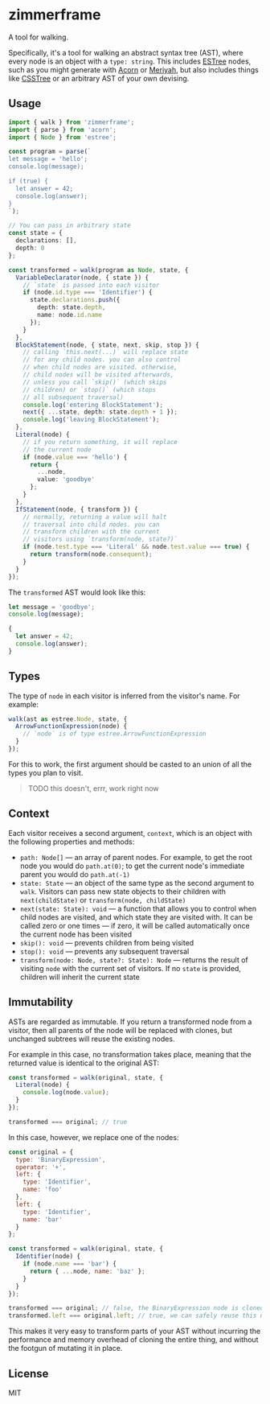 # zimmerframe

A tool for walking.

Specifically, it's a tool for walking an abstract syntax tree (AST), where every node is an object with a `type: string`. This includes [ESTree](https://github.com/estree/estree) nodes, such as you might generate with [Acorn](https://github.com/acornjs/acorn) or [Meriyah](https://github.com/meriyah/meriyah), but also includes things like [CSSTree](https://github.com/csstree/csstree) or an arbitrary AST of your own devising.

## Usage

```ts
import { walk } from 'zimmerframe';
import { parse } from 'acorn';
import { Node } from 'estree';

const program = parse(`
let message = 'hello';
console.log(message);

if (true) {
  let answer = 42;
  console.log(answer);
}
`);

// You can pass in arbitrary state
const state = {
  declarations: [],
  depth: 0
};

const transformed = walk(program as Node, state, {
  VariableDeclarator(node, { state }) {
    // `state` is passed into each visitor
    if (node.id.type === 'Identifier') {
      state.declarations.push({
        depth: state.depth,
        name: node.id.name
      });
    }
  },
  BlockStatement(node, { state, next, skip, stop }) {
    // calling `this.next(...)` will replace state
    // for any child nodes. you can also control
    // when child nodes are visited. otherwise,
    // child nodes will be visited afterwards,
    // unless you call `skip()` (which skips
    // children) or `stop()` (which stops
    // all subsequent traversal)
    console.log('entering BlockStatement');
    next({ ...state, depth: state.depth + 1 });
    console.log('leaving BlockStatement');
  },
  Literal(node) {
    // if you return something, it will replace
    // the current node
    if (node.value === 'hello') {
      return {
        ...node,
        value: 'goodbye'
      };
    }
  },
  IfStatement(node, { transform }) {
    // normally, returning a value will halt
    // traversal into child nodes. you can
    // transform children with the current
    // visitors using `transform(node, state?)`
    if (node.test.type === 'Literal' && node.test.value === true) {
      return transform(node.consequent);
    }
  }
});
```

The `transformed` AST would look like this:

```js
let message = 'goodbye';
console.log(message);

{
  let answer = 42;
  console.log(answer);
}
```

## Types

The type of `node` in each visitor is inferred from the visitor's name. For example:

```ts
walk(ast as estree.Node, state, {
  ArrowFunctionExpression(node) {
    // `node` is of type estree.ArrowFunctionExpression
  }
});
```

For this to work, the first argument should be casted to an union of all the types you plan to visit.

> TODO this doesn't, errr, work right now

## Context

Each visitor receives a second argument, `context`, which is an object with the following properties and methods:

- `path: Node[]` — an array of parent nodes. For example, to get the root node you would do `path.at(0)`; to get the current node's immediate parent you would do `path.at(-1)`
- `state: State` — an object of the same type as the second argument to `walk`. Visitors can pass new state objects to their children with `next(childState)` or `transform(node, childState)`
- `next(state: State): void` — a function that allows you to control when child nodes are visited, and which state they are visited with. It can be called zero or one times — if zero, it will be called automatically once the current node has been visited
- `skip(): void` — prevents children from being visited
- `stop(): void` — prevents any subsequent traversal
- `transform(node: Node, state?: State): Node` — returns the result of visiting `node` with the current set of visitors. If no `state` is provided, children will inherit the current state

## Immutability

ASTs are regarded as immutable. If you return a transformed node from a visitor, then all parents of the node will be replaced with clones, but unchanged subtrees will reuse the existing nodes.

For example in this case, no transformation takes place, meaning that the returned value is identical to the original AST:

```js
const transformed = walk(original, state, {
  Literal(node) {
    console.log(node.value);
  }
});

transformed === original; // true
```

In this case, however, we replace one of the nodes:

```js
const original = {
  type: 'BinaryExpression',
  operator: '+',
  left: {
    type: 'Identifier',
    name: 'foo'
  },
  left: {
    type: 'Identifier',
    name: 'bar'
  }
};

const transformed = walk(original, state, {
  Identifier(node) {
    if (node.name === 'bar') {
      return { ...node, name: 'baz' };
    }
  }
});

transformed === original; // false, the BinaryExpression node is cloned
transformed.left === original.left; // true, we can safely reuse this node
```

This makes it very easy to transform parts of your AST without incurring the performance and memory overhead of cloning the entire thing, and without the footgun of mutating it in place.

## License

MIT
